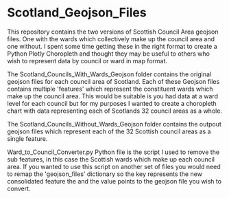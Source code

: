 # Scotland_Geojson_Files
This repository contains the two versions of Scottish Council Area geojson files. One with the wards which collectively make up the council area and one without. I spent some time getting these in the right format to create a Python Plotly Choropleth and thought they may be useful to others who wish to represent data by council or ward in map format.

The Scotland_Councils_With_Wards_Geojson folder contains the original geojson files for each council area of Scotland. Each of these Geojson files contains multiple 'features' which represent the constituent wards which make up the council area. This would be suitable is you had data at a ward level for each council but for my purposes I wanted to create a choropleth chart with data representing each of Scotlands 32 council areas as a whole.

The Scotland_Councils_Without_Wards_Geojson folder contains the outpout geojson files which represent each of the 32 Scottish council areas as a single feature. 

Ward_to_Council_Converter.py Python file is the script I used to remove the sub features, in this case the Scottish wards which make up each council area. If you wanted to use this script on another set of files you would need to remap the 'geojson_files' dictionary so the key represents the new consolidated feature the and the value points to the geojson file you wish to convert.


